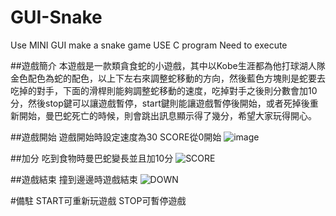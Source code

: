 # GUI-Snake
Use MINI GUI make a snake game 
USE C program
Need to execute 

##遊戲簡介
本遊戲是一款類貪食蛇的小遊戲，其中以Kobe生涯都為他打球湖人隊金色配色為蛇的配色，以上下左右來調整蛇移動的方向，然後藍色方塊則是蛇要去吃掉的對手，下面的滑桿則能夠調整蛇移動的速度，吃掉對手之後則分數會加10分，然後stop鍵可以讓遊戲暫停，start鍵則能讓遊戲暫停後開始，或者死掉後重新開始，曼巴蛇死亡的時候，則會跳出訊息顯示得了幾分，希望大家玩得開心。

##遊戲開始
遊戲開始時設定速度為30
SCORE從0開始
![image](https://user-images.githubusercontent.com/63222978/136785045-5fe63504-0aef-4b72-b8a1-ed2763360f8c.png)

##加分
吃到食物時曼巴蛇變長並且加10分
![SCORE](https://user-images.githubusercontent.com/63222978/136785512-44507b07-82a3-47f2-9896-bd51c7d24e7f.jpg)

##遊戲結束
撞到邊邊時遊戲結束
![DOWN](https://user-images.githubusercontent.com/63222978/136785562-e156c04b-66db-4def-a358-9f43e605ecb1.jpg)

#備駐
START可重新玩遊戲 STOP可暫停遊戲
